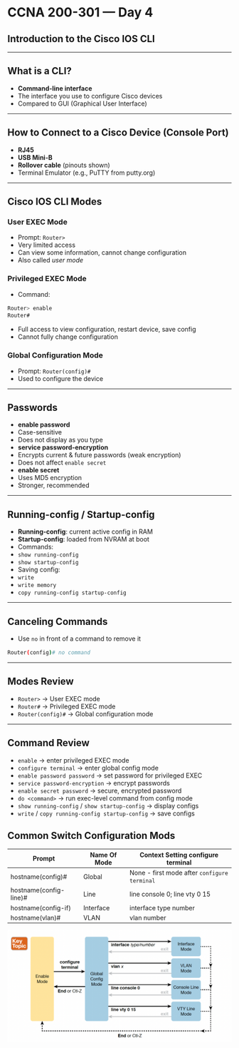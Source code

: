 # CCNA 200-301 — Day 4  
## Introduction to the Cisco IOS CLI

---

## What is a CLI?
- **Command-line interface**
- The interface you use to configure Cisco devices
- Compared to GUI (Graphical User Interface)

---

## How to Connect to a Cisco Device (Console Port)
- **RJ45**
- **USB Mini-B**
- **Rollover cable** (pinouts shown)
- Terminal Emulator (e.g., PuTTY from putty.org)

---

## Cisco IOS CLI Modes

### User EXEC Mode
- Prompt: `Router>`
- Very limited access
- Can view some information, cannot change configuration
- Also called *user mode*

### Privileged EXEC Mode
- Command:  
```bash
Router> enable
Router#
```
- Full access to view configuration, restart device, save config
- Cannot fully change configuration

### Global Configuration Mode
- Prompt: `Router(config)#`
- Used to configure the device

---

## Passwords
- **enable password**
- Case-sensitive
- Does not display as you type
- **service password-encryption**
- Encrypts current & future passwords (weak encryption)
- Does not affect `enable secret`
- **enable secret**
- Uses MD5 encryption
- Stronger, recommended

---

## Running-config / Startup-config
- **Running-config**: current active config in RAM
- **Startup-config**: loaded from NVRAM at boot
- Commands:
- `show running-config`
- `show startup-config`
- Saving config:
- `write`
- `write memory`
- `copy running-config startup-config`

---

## Canceling Commands
- Use `no` in front of a command to remove it
```bash
Router(config)# no command
```

---

## Modes Review
- `Router>` → User EXEC mode
- `Router#` → Privileged EXEC mode
- `Router(config)#` → Global configuration mode

---

## Command Review
- `enable` → enter privileged EXEC mode
- `configure terminal` → enter global config mode
- `enable password password` → set password for privileged EXEC
- `service password-encryption` → encrypt passwords
- `enable secret password` → secure, encrypted password
- `do <command>` → run exec-level command from config mode
- `show running-config` / `show startup-config` → display configs
- `write` / `copy running-config startup-config` → save configs


## Common Switch Configuration Mods

| Prompt| Name Of Mode| Context Setting configure terminal |
|---|---|---|
|hostname(config)# | Global | None - first mode after `configure terminal`|
|hostname(config-line)# | Line | line console 0; line vty 0 15 |
|hostname(config-if)| Interface | interface type number |
|hostname(vlan)#| VLAN |vlan number|

<img src="https://github.com/matoanbach/networking/blob/main/pics/w3.1.1.png"/>